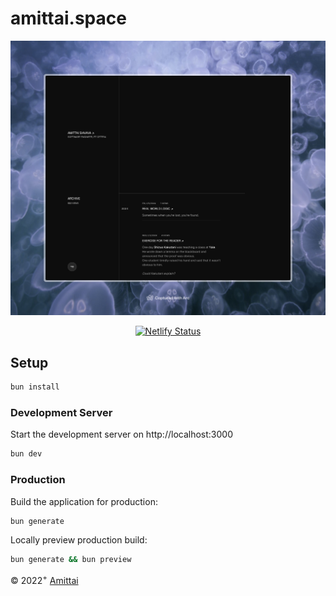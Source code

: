 # amittai.space

[![Screenshot](public/.misc/alt2.jpeg)](https://amittai.space)

<div align="center">

[![Netlify Status](https://api.netlify.com/api/v1/badges/e0f5d7d0-9d2a-45ae-8962-6e3af2ec4cf3/deploy-status)](https://app.netlify.com/sites/amittai/deploys)

</div>

## Setup

```bash
bun install
```

### Development Server

Start the development server on http://localhost:3000

```bash
bun dev
```

### Production

Build the application for production:

```bash
bun generate
```

Locally preview production build:

```bash
bun generate && bun preview
```

&copy; $2022^+$ [Amittai](https://amittai.studio)
